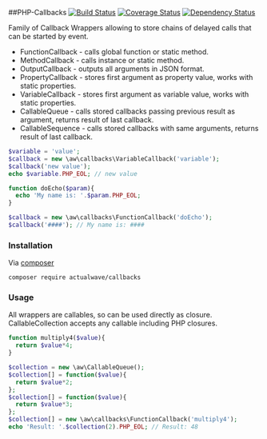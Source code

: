 ##PHP-Callbacks
[![Build Status](https://travis-ci.org/burdiuz/php-callbacks.svg?branch=master)](https://travis-ci.org/burdiuz/php-callbacks)
[![Coverage Status](https://coveralls.io/repos/burdiuz/php-callbacks/badge.svg?branch=master&service=github)](https://coveralls.io/github/burdiuz/php-callbacks?branch=master)
[![Dependency Status](https://www.versioneye.com/user/projects/568ba879eb4f47003c001399/badge.svg?style=flat)](https://www.versioneye.com/user/projects/568ba879eb4f47003c001399)

Family of Callback Wrappers allowing to store chains of delayed calls that can be started by event.
* FunctionCallback - calls global function or static method.
* MethodCallback - calls instance or static method.
* OutputCallback - outputs all arguments in JSON format.
* PropertyCallback - stores first argument as property value, works with static properties.
* VariableCallback - stores first argument as variable value, works with static properties.
* CallableQueue - calls stored callbacks passing previous result as argument, returns result of last callback.
* CallableSequence - calls stored callbacks with same arguments, returns result of last callback.
```php
$variable = 'value';
$callback = new \aw\callbacks\VariableCallback('variable');
$callback('new value');
echo $variable.PHP_EOL; // new value

function doEcho($param){
  echo 'My name is: '.$param.PHP_EOL;
}

$callback = new \aw\callbacks\FunctionCallback('doEcho');
$callback('####'); // My name is: ####
```

### Installation
Via [composer](https://getcomposer.org/)
```
composer require actualwave/callbacks
```

### Usage
All wrappers are callables, so can be used directly as closure.
CallableCollection accepts any callable including PHP closures.
```php
function multiply4($value){
  return $value*4;
}

$collection = new \aw\CallableQueue();
$collection[] = function($value){
  return $value*2;
};
$collection[] = function($value){
  return $value*3;
};
$collection[] = new \aw\callbacks\FunctionCallback('multiply4');
echo 'Result: '.$collection(2).PHP_EOL; // Result: 48
```
